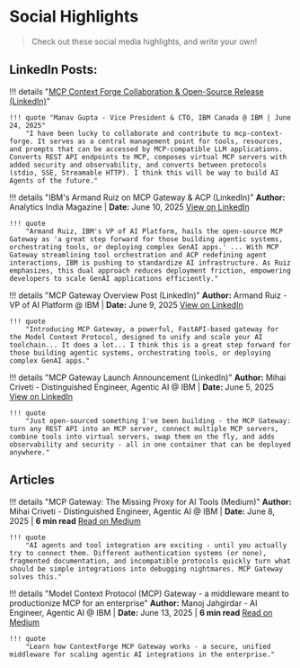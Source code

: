 # Social Highlights

> Check out these social media highlights, and write your own!

## LinkedIn Posts:

!!! details "[MCP Context Forge Collaboration & Open-Source Release (LinkedIn)](https://www.linkedin.com/posts/mgupta76_github-ibmmcp-context-forge-a-model-context-activity-7340773401583632384-ZiLi)"

    !!! quote "Manav Gupta - Vice President & CTO, IBM Canada @ IBM | June 24, 2025"
        "I have been lucky to collaborate and contribute to mcp-context-forge. It serves as a central management point for tools, resources, and prompts that can be accessed by MCP-compatible LLM applications. Converts REST API endpoints to MCP, composes virtual MCP servers with added security and observability, and converts between protocols (stdio, SSE, Streamable HTTP). I think this will be way to build AI Agents of the future."

!!! details "IBM's Armand Ruiz on MCP Gateway & ACP (LinkedIn)"
    **Author:** Analytics India Magazine | **Date:** June 10, 2025
    [View on LinkedIn](https://www.linkedin.com/posts/analytics-india-magazine_armand-ruiz-ibms-vp-of-ai-platform-hails-activity-7338162493652946962-AF9J)

    !!! quote
        "Armand Ruiz, IBM's VP of AI Platform, hails the open-source MCP Gateway as 'a great step forward for those building agentic systems, orchestrating tools, or deploying complex GenAI apps.' ... With MCP Gateway streamlining tool orchestration and ACP redefining agent interactions, IBM is pushing to standardize AI infrastructure. As Ruiz emphasizes, this dual approach reduces deployment friction, empowering developers to scale GenAI applications efficiently."

!!! details "MCP Gateway Overview Post (LinkedIn)"
    **Author:** Armand Ruiz - VP of AI Platform @ IBM | **Date:** June 9, 2025 [View on LinkedIn](https://www.linkedin.com/posts/armand-ruiz_introducing-mcp-gateway-a-powerful-fastapi-based-activity-7337795898988482561-G6S1)

    !!! quote
        "Introducing MCP Gateway, a powerful, FastAPI-based gateway for the Model Context Protocol, designed to unify and scale your AI toolchain... It does a lot... I think this is a great step forward for those building agentic systems, orchestrating tools, or deploying complex GenAI apps."

!!! details "MCP Gateway Launch Announcement (LinkedIn)"
    **Author:** Mihai Criveti - Distinguished Engineer, Agentic AI @ IBM | **Date:** June 5, 2025
    [View on LinkedIn](https://www.linkedin.com/posts/crivetimihai_ibm-opensource-mcp-activity-7335982903681581056-29Oc)

    !!! quote
        "Just open-sourced something I've been building - the MCP Gateway: turn any REST API into an MCP server, connect multiple MCP servers, combine tools into virtual servers, swap them on the fly, and adds observability and security - all in one container that can be deployed anywhere."

## Articles

!!! details "MCP Gateway: The Missing Proxy for AI Tools (Medium)"
    **Author:** Mihai Criveti - Distinguished Engineer, Agentic AI @ IBM | **Date:** June 8, 2025 | **6 min read**
    [Read on Medium](https://medium.com/@crivetimihai/mcp-gateway-the-missing-proxy-for-ai-tools-2b16d3b018d5)

    !!! quote
        "AI agents and tool integration are exciting - until you actually try to connect them. Different authentication systems (or none), fragmented documentation, and incompatible protocols quickly turn what should be simple integrations into debugging nightmares. MCP Gateway solves this."

!!! details "Model Context Protocol (MCP) Gateway - a middleware meant to productionize MCP for an enterprise"
    **Author:** Manoj Jahgirdar - AI Engineer, Agentic AI @ IBM | **Date:** June 13, 2025 | **6 min read**
    [Read on Medium](https://medium.com/@manojjahgirdar/model-context-protocol-mcp-gateway-a-middleware-meant-to-productionize-mcp-for-an-enterprise-bbdb2bc350be)

    !!! quote
        "Learn how ContextForge MCP Gateway works - a secure, unified middleware for scaling agentic AI integrations in the enterprise."
